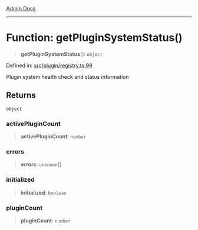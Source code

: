 [Admin Docs](/)

***

# Function: getPluginSystemStatus()

> **getPluginSystemStatus**(): `object`

Defined in: [src/plugin/registry.ts:99](https://github.com/Sourya07/talawa-api/blob/ead7a48e0174153214ee7311f8b242ee1c1a12ca/src/plugin/registry.ts#L99)

Plugin system health check and status information

## Returns

`object`

### activePluginCount

> **activePluginCount**: `number`

### errors

> **errors**: `unknown`[]

### initialized

> **initialized**: `boolean`

### pluginCount

> **pluginCount**: `number`
